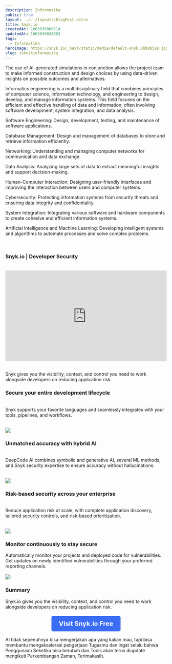 ```yaml
---
description: Informatika
public: true
layout: ../../layouts/BlogPost.astro
title: Snyk.io
createdAt: 1663636000714
updatedAt: 1663636038883
tags:
  - Informatika
heroImage: https://snyk.io/_next/static/media/default-snyk.6bb9b598.jpg
slug: teknikinformatika
---
```


The use of AI-generated simulations in conjunction allows the project team to make informed construction and design choices by using data-driven insights on possible outcomes and alternatives. 

Informatics engineering is a multidisciplinary field that combines principles of computer science, information technology, and engineering to design, develop, and manage information systems. This field focuses on the efficient and effective handling of data and information, often involving software development, system integration, and data analysis.

Software Engineering: Design, development, testing, and maintenance of software applications.

Database Management: Design and management of databases to store and retrieve information efficiently.

Networking: Understanding and managing computer networks for communication and data exchange.

Data Analysis: Analyzing large sets of data to extract meaningful insights and support decision-making.

Human-Computer Interaction: Designing user-friendly interfaces and improving the interaction between users and computer systems.

Cybersecurity: Protecting information systems from security threats and ensuring data integrity and confidentiality.

System Integration: Integrating various software and hardware components to create cohesive and efficient information systems.

Artificial Intelligence and Machine Learning: Developing intelligent systems and algorithms to automate processes and solve complex problems.


<br>

### Snyk.io | Developer Security
<br>

<div style="position: relative; padding-bottom: 56.25%; height: 0; overflow: hidden; max-width: 100%; height: auto;">
  <iframe style="position: absolute; top: 0; left: 0; width: 100%; height: 100%;" src="https://www.youtube.com/embed/9RHM4ybvyT8" title="YouTube video player" frameborder="0" allow="accelerometer; autoplay; clipboard-write; encrypted-media; gyroscope; picture-in-picture; web-share" allowfullscreen></iframe>
</div>
<br>

Snyk gives you the visibility, context, and control you need to work alongside developers on reducing application risk.

### Secure your entire development lifecycle
<br>
Snyk supports your favorite languages and seamlessly integrates with your tools, pipelines, and workflows.
<br><br>

![](https://res.cloudinary.com/snyk/image/upload/v1687269496/logocluster-developement-lifecycle-updated.svg)


### Unmatched accuracy with hybrid AI
<br>
DeepCode AI combines symbolic and generative AI, several ML methods, and Snyk security expertise to ensure accuracy without hallucinations.
<br><br>

![](https://snyk.io/_next/image/?url=https%3A%2F%2Fres.cloudinary.com%2Fsnyk%2Fimage%2Fupload%2Fv1686142464%2Fillustration-ui-spot-snyk-deepcode-hybrid-accuracy.png&w=960&q=75)


### Risk-based security across your enterprise
<br>
Reduce application risk at scale, with complete application discovery, tailored security controls, and risk-based prioritization.
 <br><br>

 ![](https://res.cloudinary.com/snyk/image/upload/v1701280100/illustration-ui-apprisk-priority.svg)


### Monitor continuously to stay secure
Automatically monitor your projects and deployed code for vulnerabilities. Get updates on newly identified vulnerabilities through your preferred reporting channels.
<br><br>
![](https://res.cloudinary.com/snyk/image/upload/v1667489040/website-illustration-ui/illustration-ui-spot-snyk-issue-summary-report.svg)


### Summary
Snyk.io gives you the visibility, context, and control you need to work alongside developers on reducing application risk.

<div style="text-align: center; margin-top: 20px;">
  <a href="https://app.snyk.io/login" target="_blank" style="display: inline-block; padding: 12px 23px; font-size: 20px; font-weight: bold; color: #ffffff; background-color: #3a6cf4; text-decoration: none; border-radius: 5px;">Visit Snyk.io Free</a>
</div>

<br>
AI tidak sepenuhnya bisa mengerjakan apa yang kalian mau, tapi bisa membantu mengakselerasi pengerjaan Tugasmu dan ingat selalu bahwa Penggunaan Seketika bisa berubah dan Tools akan terus diupdate mengikuti Perkembangan Zaman, Terimakasih.





<script>
    function copyToClipboard() {
        const codeContent = document.getElementById('code-content').innerText;
        navigator.clipboard.writeText(codeContent).then(() => {
            alert('Code copied to clipboard!');
        }, (err) => {
            alert('Failed to copy code: ' + err);
        });
    }
</script>





<script>
    document.addEventListener('contextmenu', function (event) {
        event.preventDefault();
    });
</script>


